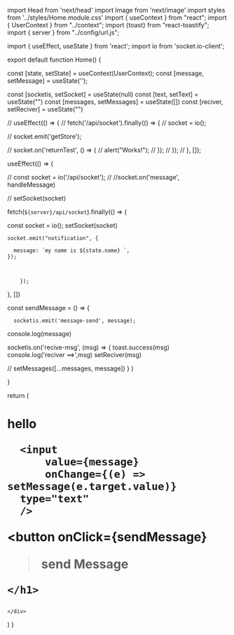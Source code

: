 import Head from 'next/head'
import Image from 'next/image'
import styles from '../styles/Home.module.css'
import { useContext } from "react";
import { UserContext } from "../context";
import {toast} from "react-toastify";
import { server } from "../config/url.js";

import { useEffect, useState } from 'react';
import io from 'socket.io-client';



export default function Home() {

  const [state, setState] = useContext(UserContext);
  const [message, setMessage] = useState('');

  const [socketis, setSocket] = useState(null)
  const [text, setText] = useState("")
  const [messages, setMessages] = useState([])
const [reciver, setReciver] = useState("")

//   useEffect(() => {
//     fetch('/api/socket').finally(() => {
//         socket = io();

//         socket.emit('getStore');

//         socket.on('returnTest', () => {
//             alert("Works!");
//         });
//     });
// }, []);

useEffect(() => {

  // const socket = io('/api/socket');
  // //socket.on('message', handleMessage)

  // setSocket(socket)


  fetch(`${server}/api/socket`).finally(() => {
   
 const   socket = io();
 setSocket(socket)
       
    socket.emit("notification", {
      
      message: `my name is ${state.name} `,
    });

    
          
        });



  

}, [])




const sendMessage = () => {


      socketis.emit('message-send', message);
   console.log(message)

   socketis.on('recive-msg', (msg) => {
    toast.success(msg)
    console.log('reciver ==>',msg)
    setReciver(msg)

   // setMessages([...messages, message])
  }
  )

}




  return (
    <div className={styles.container}>
      <Head>
        <title>Create Next App</title>
        <meta name="description" content="Generated by create next app" />
        <link rel="icon" href="/favicon.ico" />
      </Head>

   <div>
    <h1>hello

      <input 
          value={message}
          onChange={(e) => setMessage(e.target.value)}
      type="text"
      />
 

<button
onClick={sendMessage}
>send Message</button>


    </h1>
   </div>


    </div>
  )
}
